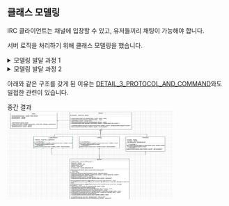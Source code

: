 


## 클래스 모델링

IRC 클라이언트는 채널에 입장할 수 있고, 유저들끼리 채팅이 가능해야 합니다.  

서버 로직을 처리하기 위해 클래스 모델링을 했습니다.  



<details> 
    <summary>모델링 발달 과정 1</summary>

서버 및 다수의 채널과 다수의 유저 포함하기 위해 아래와 같은 구조를 만들었습니다.  

<p align="center">
  <img src="Images/firstModeling.png" width="45%">
  <img src="Images/firstStructure.png" width="45%">
</p>

<br>
<br>

그러나, 이 구조는 유저가 채팅 채널에서 나갔을 때 문제가 됩니다.  
유저의 메모리를 어디에 보관해야 합니다. 서버 클래스에서 보관해도 되지만, 채널을 조금 더 일반화 시킨다면 더 나은 구조가 될 거 같습니다.  

아래와 같이 Space를 추상화 하여 부모클래스로 만들고, Lobby를 따로 추가했습니다.  

채널에서 나가게 되면 Lobby에 입장하게 되고, 기능이 제한됩니다.   

<p align="center">
  <img src="Images/addLobbyDiagram.png" width="45%">
  <img src="Images/addLobby.png" width="45%">
</p>

</details>  

<details> 
    <summary>모델링 발달 과정 2</summary>

아래 왼쪽 그림처럼 유저가 로그인을 시도하려고 합니다.  
이때 패스워드나 올바른 닉네임인지, 중복이 있는지 확인을 해야합니다.  Lobby에서 처리하는 것은 상식적으로 올바르지 않다고 판단했습니다.  

이에 따라 오른쪽 그림처럼 loginSpace를 따로 만들었습니다. 
<p align="center">
  <img src="Images/tryLoginUser.png" width="45%">
  <img src="Images/LoginSpace.png" width="45%">
</p>

이후 필요한 메서드들을 추가했습니다.  


</details>  

아래와 같은 구조를 갖게 된 이유는 [DETAIL_3_PROTOCOL_AND_COMMAND](../docs/DETAIL_3_PROTOCOL_AND_COMMAND.md)와도 밀접한 관련이 있습니다.  

중간 결과  
<img width="381" height="202" alt="image" src="Images/midResult.png" />


